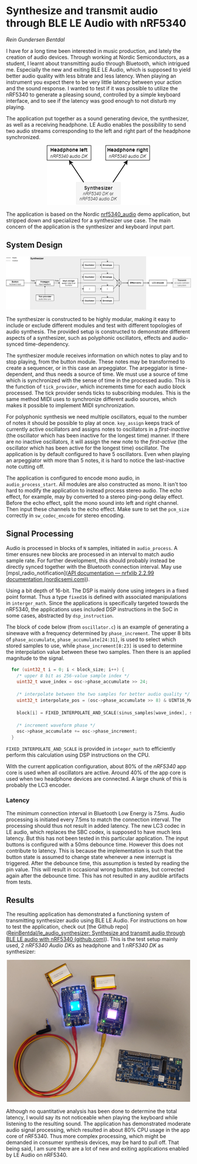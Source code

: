 # Synthesize and transmit audio through BLE LE Audio with nRF5340

*Rein Gundersen Bentdal*

I have for a long time been interested in music production, and lately the creation of audio devices. Through working at Nordic Semiconductors, as a student, I learnt about transmitting audio through Bluetooth, which intrigued me. Especially the new and exiting BLE LE Audio, which is supposed to yield better audio quality with less bitrate and less latency. When playing an instrument you expect there to be very little latency between your action and the sound response. I wanted to test if it was possible to utilize the nRF5340 to generate a pleasing sound, controlled by a simple keyboard interface,  and to see if the latency was good enough to not disturb my playing.

The application put together as a sound generating device, the synthesizer, as well as a receiving headphone. LE Audio enables the possibility to send two audio streams corresponding to the left and right part of the headphone synchronized.

<p align="center">
  <img src="./assets/devices.png" />
</p>

The application is based on the Nordic [nrf5340_audio](https://developer.nordicsemi.com/nRF_Connect_SDK/doc/latest/nrf/applications/nrf5340_audio/README.html) demo application, but stripped down and specialized for a synthesizer use case. The main concern of the application is the synthesizer and keyboard input part.

## System Design

<p align="center">
  <img src="./assets/synth_flowchart.png" />
</p>

The synthesizer is constructed to be highly modular, making it easy to include or exclude different modules and test with different topologies of audio synthesis. The provided setup is constructed to demonstrate different aspects of a synthesizer, such as polyphonic oscillators, effects and audio-synced time-dependency.

The synthesizer module receives information on which notes to play and to stop playing, from the button module. These notes may be transformed to create a sequencer, or in this case an arpeggiator. The arpeggiator is time-dependent, and thus needs a source of time. We must use a source of time which is synchronized with the sense of time in the processed audio. This is the function of `tick_provider`, which increments time for each audio block processed. The tick provider sends ticks to subscribing modules. This is the same method MIDI uses to synchronize different audio sources, which makes it possible to implement MIDI synchronization. 

For polyphonic synthesis we need multiple oscillators, equal to the number of notes it should be possible to play at once. `key_assign` keeps track of currently active oscillators and assigns notes to oscillators in a *first-inactive* (the oscillator which has been inactive for the longest time) manner. If there are no inactive oscillators, it will assign the new note to the *first-active* (the oscillator which has been active for the longest time) oscillator. The application is by default configured to have 5 oscillators. Even when playing an arpeggiator with more than 5 notes, it is hard to notice the last-inactive note cutting off.

The application is configured to encode mono audio, in `audio_process_start`. All modules are also constructed as mono.  It isn't too hard to modify the application to instead process stereo audio. The echo effect, for example, may by converted to a stereo ping-pong delay effect. Before the echo effect, split the mono sound into left and right channel. Then input these channels to the echo effect. Make sure to set the `pcm_size` correctly in `sw_codec_encode` for stereo encoding.

## Signal Processing

Audio is processed in blocks of `N` samples, initiated in `audio_process`. A timer ensures new blocks are processed in an interval to match audio sample rate. For further development, this should probably instead be directly synced together with the Bluetooth connection interval. May use [mpsl_radio_notification]([API documentation — nrfxlib 2.2.99 documentation (nordicsemi.com)](https://developer.nordicsemi.com/nRF_Connect_SDK/doc/latest/nrfxlib/mpsl/doc/api.html#c.mpsl_radio_notification_cfg_set)).

Using a bit depth of 16-bit. The DSP is mainly done using integers in a fixed point format. Thus a type `fixed16` is defined with associated manipulations in `interger_math`. Since the applications is specifically targeted towards the nRF5340, the applications uses included DSP instructions in the SoC in some cases, abstracted by `dsp_instruction`.

The block of code below (from `oscillator.c`) is an example of generating a sinewave with a frequency determined by `phase_increment`. The upper 8 bits of `phase_accumulate`, `phase_accumulate[24:31]`, is used to select which stored samples to use, while `phase_increment[8:23]` is used to determine the interpolation value between these two samples. Then there is an applied magnitude to the signal.

```c
  for (uint32_t i = 0; i < block_size; i++) {
    /* upper 8 bit as 256-value sample index */
    uint32_t wave_index = osc->phase_accumulate >> 24;

    /* interpolate between the two samples for better audio quality */
    uint32_t interpolate_pos = (osc->phase_accumulate >> 8) & UINT16_MAX;

    block[i] = FIXED_INTERPOLATE_AND_SCALE(sinus_samples[wave_index], sinus_samples[wave_index + 1], interpolate_pos, osc->magnitude);

    /* increment waveform phase */
    osc->phase_accumulate += osc->phase_increment;
  }
```

`FIXED_INTERPOLATE_AND_SCALE` is provided in `integer_math` to efficiently perform this calculation using DSP instructions on the CPU.

With the current application configuration, about 80% of the *nRF5340* app core is used when all oscillators are active. Around 40% of the app core is used when two headphone devices are connected. A large chunk of this is probably the LC3 encoder.

### Latency

The minimum connection interval in Bluetooth Low Energy is 7.5ms. Audio processing is initiated every 7.5ms to match the connection interval. The processing should thus not result in added latency. The new LC3 codec in LE audio, which replaces the SBC codex, is supposed to have much less latency. But this has not been tested in this particular application. The input buttons is configured with a 50ms debounce time. However this does not contribute to latency. This is because the implementation is such that the button state is assumed to change state whenever a new interrupt is triggered. After the debounce time, this assumption is tested by reading the pin value. This will result in occasional wrong button states, but corrected again after the debounce time. This has not resulted in any audible artifacts from tests.

## Results

The resulting application has demonstrated a functioning system of transmitting synthesizer audio using BLE LE Audio.  For instructions on how to test the application, check out [the Github repo]([ReinBentdal/le_audio_synthesizer: Synthesize and transmit audio through BLE LE audio with nRF5340 (github.com)](https://github.com/ReinBentdal/le_audio_synthesizer)).  This is the test setup mainly used, 2 *nRF5340 Audio DK*s as headphone and 1 *nRF5340 DK* as synthesizer:

<p align="center">
  <img width="500px" src="./assets/test_setup.jpg" />
</p>

Although no quantitative analysis has been done to determine the total latency, I would say its not noticeable when playing the keyboard while listening to the resulting sound. The application has demonstrated moderate audio signal processing, which resulted in about 80% CPU usage in the app core of nRF5340. Thus more complex processing, which might be demanded in consumer synthesis devices, may be hard to pull off. That being said, I am sure there are a lot of new and exiting applications enabled by LE Audio on nRF5340.